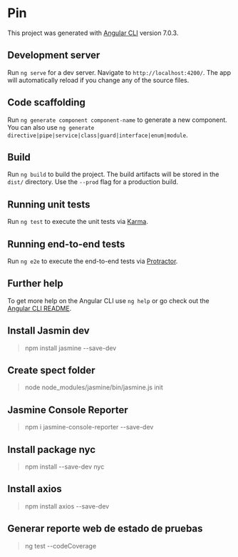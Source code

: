 # Pin

This project was generated with [Angular CLI](https://github.com/angular/angular-cli) version 7.0.3.

## Development server

Run `ng serve` for a dev server. Navigate to `http://localhost:4200/`. The app will automatically reload if you change any of the source files.

## Code scaffolding

Run `ng generate component component-name` to generate a new component. You can also use `ng generate directive|pipe|service|class|guard|interface|enum|module`.

## Build

Run `ng build` to build the project. The build artifacts will be stored in the `dist/` directory. Use the `--prod` flag for a production build.

## Running unit tests

Run `ng test` to execute the unit tests via [Karma](https://karma-runner.github.io).

## Running end-to-end tests

Run `ng e2e` to execute the end-to-end tests via [Protractor](http://www.protractortest.org/).

## Further help

To get more help on the Angular CLI use `ng help` or go check out the [Angular CLI README](https://github.com/angular/angular-cli/blob/master/README.md).


## Install Jasmin dev ##

> npm install jasmine --save-dev

## Create spect folder ##

> node node_modules/jasmine/bin/jasmine.js init

## Jasmine Console Reporter ##

> npm i jasmine-console-reporter --save-dev

## Install package nyc #

> npm install --save-dev nyc


## Install axios ##

> npm install axios --save-dev



## Generar reporte web de estado de pruebas ##

> ng test --codeCoverage 
